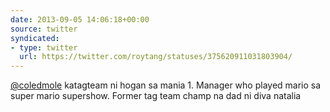 ```yaml
---
date: 2013-09-05 14:06:18+00:00
source: twitter
syndicated:
- type: twitter
  url: https://twitter.com/roytang/statuses/375620911031803904/
---
```


[@coledmole](https://twitter.com/coledmole/) katagteam ni hogan sa mania 1. Manager who played mario sa super mario supershow. Former tag team champ na dad ni diva natalia